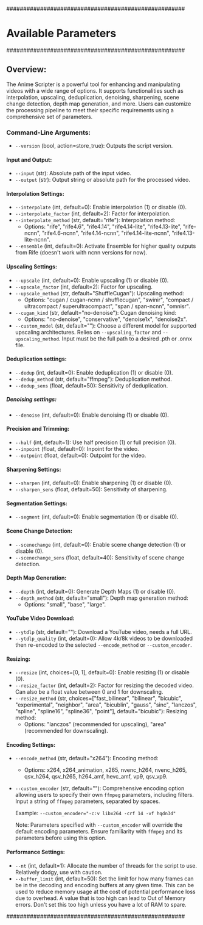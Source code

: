#####################################################
#               Available Parameters             #
#####################################################

## Overview:

The Anime Scripter is a powerful tool for enhancing and manipulating videos with a wide range of options. It supports functionalities such as interpolation, upscaling, deduplication, denoising, sharpening, scene change detection, depth map generation, and more. Users can customize the processing pipeline to meet their specific requirements using a comprehensive set of parameters.

### Command-Line Arguments:

- `--version` (bool, action=store_true): Outputs the script version.

#### Input and Output:

- `--input` (str): Absolute path of the input video.
- `--output` (str): Output string or absolute path for the processed video.

#### Interpolation Settings:

- `--interpolate` (int, default=0): Enable interpolation (1) or disable (0).
- `--interpolate_factor` (int, default=2): Factor for interpolation.
- `--interpolate_method` (str, default="rife"): Interpolation method:
   - Options: "rife", "rife4.6", "rife4.14", "rife4.14-lite", "rife4.13-lite", "rife-ncnn", "rife4.6-ncnn", "rife4.14-ncnn", "rife4.14-lite-ncnn", "rife4.13-lite-ncnn".
- `--ensemble` (int, default=0): Activate Ensemble for higher quality outputs from Rife (doesn't work with ncnn versions for now).

#### Upscaling Settings:

- `--upscale` (int, default=0): Enable upscaling (1) or disable (0).
- `--upscale_factor` (int, default=2): Factor for upscaling.
- `--upscale_method` (str, default="ShuffleCugan"): Upscaling method:
    - Options: "cugan / cugan-ncnn / shufflecugan", "swinir", "compact / ultracompact / superultracompact", "span / span-ncnn", "omnisr".
- `--cugan_kind` (str, default="no-denoise"): Cugan denoising kind:
    - Options: "no-denoise", "conservative", "denoise1x", "denoise2x".
- `--custom_model` (str, default=""): Choose a different model for supported upscaling architectures. Relies on `--upscaling_factor` and `--upscaling_method`. Input must be the full path to a desired .pth or .onnx file.

#### Deduplication settings:

- `--dedup` (int, default=0): Enable deduplication (1) or disable (0).
- `--dedup_method` (str, default="ffmpeg"): Deduplication method.
- `--dedup_sens` (float, default=50): Sensitivity of deduplication.

##### Denoising settings:

- `--denoise` (int, default=0): Enable denoising (1) or disable (0).

#### Precision and Trimming:

- `--half` (int, default=1): Use half precision (1) or full precision (0).
- `--inpoint` (float, default=0): Inpoint for the video.
- `--outpoint` (float, default=0): Outpoint for the video.

#### Sharpening Settings:

- `--sharpen` (int, default=0): Enable sharpening (1) or disable (0).
- `--sharpen_sens` (float, default=50): Sensitivity of sharpening.

#### Segmentation Settings:

- `--segment` (int, default=0): Enable segmentation (1) or disable (0).

#### Scene Change Detection:

- `--scenechange` (int, default=0): Enable scene change detection (1) or disable (0).
- `--scenechange_sens` (float, default=40): Sensitivity of scene change detection.

#### Depth Map Generation:

- `--depth` (int, default=0): Generate Depth Maps (1) or disable (0).
- `--depth_method` (str, default="small"): Depth map generation method:
    - Options: "small", "base", "large".

#### YouTube Video Download:

- `--ytdlp` (str, default=""): Download a YouTube video, needs a full URL.
- `--ytdlp_quality` (int, default=0): Allow 4k/8k videos to be downloaded then re-encoded to the selected `--encode_method` or `--custom_encoder`.

#### Resizing:

- `--resize` (int, choices=[0, 1], default=0): Enable resizing (1) or disable (0).
- `--resize_factor` (int, default=2): Factor for resizing the decoded video. Can also be a float value between 0 and 1 for downscaling.
- `--resize_method` (str, choices=["fast_bilinear", "bilinear", "bicubic", "experimental", "neighbor", "area", "bicublin", "gauss", "sinc", "lanczos", "spline", "spline16", "spline36", "point"], default="bicubic"): Resizing method:
    - Options: "lanczos" (recommended for upscaling), "area" (recommended for downscaling).

#### Encoding Settings:

- `--encode_method` (str, default="x264"): Encoding method:
    - Options: x264, x264_animation, x265, nvenc_h264, nvenc_h265, qsv_h264, qsv_h265, h264_amf, hevc_amf, vp9, qsv_vp9.
- `--custom_encoder` (str, default=""): Comprehensive encoding option allowing users to specify their own `ffmpeg` parameters, including filters. Input a string of `ffmpeg` parameters, separated by spaces.

    Example: `--custom_encoder="-c:v libx264 -crf 14 -vf hqdn3d"`

   Note: Parameters specified with `--custom_encoder` will override the default encoding parameters. Ensure familiarity with `ffmpeg` and its parameters before using this option.

#### Performance Settings:
- `--nt` (int, default=1): Allocate the number of threads for the script to use. Relatively dodgy, use with caution.
- `--buffer_limit` (int, default=50): Set the limit for how many frames can be in the decoding and encoding buffers at any given time. This can be used to reduce memory usage at the cost of potential performance loss due to overhead. A value that is too high can lead to Out of Memory errors. Don't set this too high unless you have a lot of RAM to spare.
  
#####################################################
